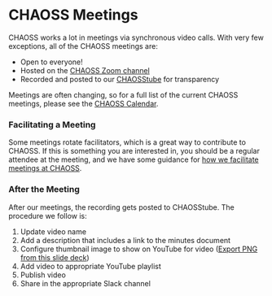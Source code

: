 
# CHAOSS Meetings

CHAOSS works a lot in meetings via synchronous video calls. With very few exceptions, all of the CHAOSS meetings are:

- Open to everyone!
- Hosted on the [CHAOSS Zoom channel](https://zoom.us/my/chaoss)
- Recorded and posted to our [CHAOSStube](https://www.youtube.com/@CHAOSStube/featured) for transparency

Meetings are often changing, so for a full list of the current CHAOSS meetings, please see the [CHAOSS Calendar](https://chaoss.community/chaoss-calendar/).

### Facilitating a Meeting

Some meetings rotate facilitators, which is a great way to contribute to CHAOSS. If this is something you are interested in, you should be a regular attendee at the meeting, and we have some guidance for [how we facilitate meetings at CHAOSS](https://docs.google.com/document/d/1fCxgKXmvASZ2OQA3Eu9OqlzuFSdPtNZHInJHYr0vF8g/edit#heading=h.tja3hdluerhu).

### After the Meeting

After our meetings, the recording gets posted to CHAOSStube. The procedure we follow is:

1. Update video name
2. Add a description that includes a link to the minutes document
3. Configure thumbnail image to show on YouTube for video ([Export PNG from this slide deck](https://docs.google.com/presentation/d/18iRLlqSfZK_36S0pqACJ0i32BWbu01aXXLdtU1Op__M/edit#slide=id.p3))
4. Add video to appropriate YouTube playlist
5. Publish video
6. Share in the appropriate Slack channel
